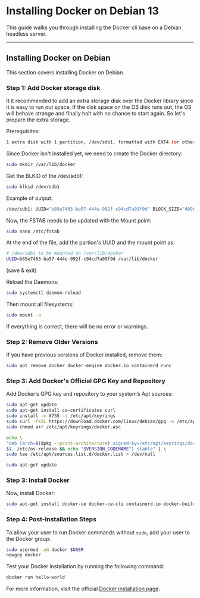# Installing Docker on Debian 13

This guide walks you through installing the Docker cli base on a Debian headless server.

---

## Installing Docker on Debian

This section covers installing Docker on Debian.

### Step 1: Add Docker storage disk

It it recommended to add an extra storage disk over the Docker library since it is easy to run out space. If the disk space on the OS disk runs out, the OS will behave strange and finally halt with no chance to start again.
So let's propare the extra storage.

Prerequisites:

```bash
1 extra disk with 1 partition, /dev/sdb1, formatted with EXT4 (or other).
```

Since Docker isn't installed yet, we need to create the Docker directory:

```bash
sudo mkdir /var/lib/docker
```

Get the BLKID of the /dev/sdb1:

```bash
sudo blkid /dev/sdb1
```

Example of output:

```bash
/dev/sdb1: UUID="b85e7463-ba57-444e-992f-c94cd7a09f9d" BLOCK_SIZE="4096" TYPE="ext4" PARTUUID="4db7408d-01"
```

Now, the FSTAB needs to be updated with the Mount point:

```bash
sudo nano /etc/fstab
```

At the end of the file, add the partion's UUID and the mount point as:

```bash
# /dev/sdb1 to be mounted on /var/lib/docker
UUID=b85e7463-ba57-444e-992f-c94cd7a09f9d /var/lib/docker                ext4    defaults 0       2
```
(save & exit)

Reload the Daemons:

```bash
sudo systemctl daemon-reload
```

Then mount all filesystems:

```bash
sudo mount -a
```

If everything is correct, there will be no error or warnings.

### Step 2: Remove Older Versions

If you have previous versions of Docker installed, remove them:

```bash
sudo apt remove docker docker-engine docker.io containerd runc
```

### Step 3: Add Docker's Official GPG Key and Repository

Add Docker’s GPG key and repository to your system’s Apt sources:

```bash
sudo apt-get update
sudo apt-get install ca-certificates curl
sudo install -m 0755 -d /etc/apt/keyrings
sudo curl -fsSL https://download.docker.com/linux/debian/gpg -o /etc/apt/keyrings/docker.asc
sudo chmod a+r /etc/apt/keyrings/docker.asc
```
```bash
echo \
"deb [arch=$(dpkg --print-architecture) signed-by=/etc/apt/keyrings/docker.asc] https://download.docker.com/linux/debian \
$(. /etc/os-release && echo "$VERSION_CODENAME") stable" | \
sudo tee /etc/apt/sources.list.d/docker.list > /dev/null
```
```bash
sudo apt-get update
```

### Step 3: Install Docker

Now, install Docker:

```bash
sudo apt-get install docker-ce docker-ce-cli containerd.io docker-buildx-plugin docker-compose-plugin
```

### Step 4: Post-Installation Steps

To allow your user to run Docker commands without `sudo`, add your user to the Docker group:

```bash
sudo usermod -aG docker $USER
newgrp docker
```

Test your Docker installation by running the following command:

```bash
docker run hello-world
```

For more information, visit the official [Docker installation page](https://docs.docker.com/engine/install/debian/).
